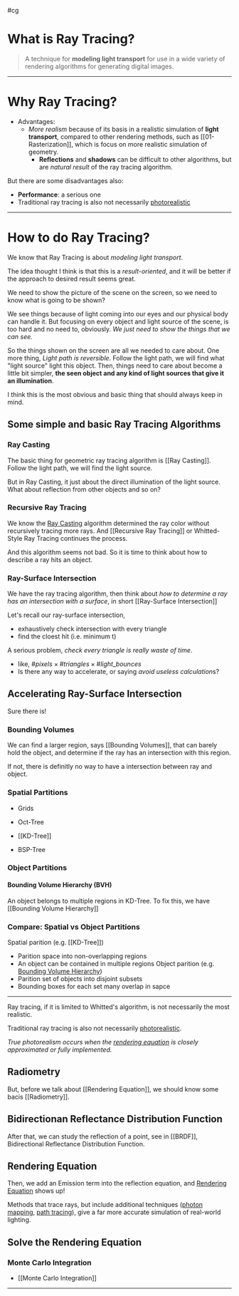 #cg

# What is Ray Tracing?

> A technique for **modeling light transport** for use in a wide variety of rendering algorithms for generating digital images.

---

# Why Ray Tracing?

- Advantages:
	- *More realism* because of its basis in a realistic simulation of **light transport**, compared to other rendering methods, such as [[01-Rasterization]], which is focus on more realistic simulation of geometry.
		- **Reflections** and **shadows** can be difficult to other algorithms, but are *natural result* of the ray tracing algorithm.

But there are some disadvantages also:
- **Performance**: a serious one
- Traditional ray tracing is also not necessarily [photorealistic](https://en.wikipedia.org/wiki/Unbiased_rendering)

---

# How to do Ray Tracing?

We know that Ray Tracing is about *modeling light transport*.

The idea thought I think is that this is a *result-oriented*, and it will be better if the approach to desired result seems great.

We need to show the picture of the scene on the screen, so we need to know what is going to be shown?

We see things because of light coming into our eyes and our physical body can handle it. But focusing on every object and light source of the scene, is too hard and no need to, obviously. *We just need to show the things that we can see.*

So the things shown on the screen are all we needed to care about. One more thing, *Light path is reversible*. Follow the light path, we will find what "light source" light this object. Then, things need to care about become a little bit simpler, **the seen object and any kind of light sources that give it an illumination**.

I think this is the most obvious and basic thing that should always keep in mind.

## Some simple and basic Ray Tracing Algorithms

### Ray Casting

The basic thing for geometric ray tracing algorithm is [[Ray Casting]]. Follow the light path, we will find the light source.

But in Ray Casting, it just about the direct illumination of the light source. What about reflection from other objects and so on?

### Recursive Ray Tracing

We know the [Ray Casting](Ray%20Casting.md) algorithm determined the ray color without recursively tracing more rays. And [[Recursive Ray Tracing]] or Whitted-Style Ray Tracing continues the process.

And this algorithm seems not bad. So it is time to think about how to describe a ray hits an object.

### Ray-Surface Intersection

We have the ray tracing algorithm, then think about *how to determine a ray has an intersection with a surface*, in short [[Ray-Surface Intersection]]

Let's recall our ray-surface intersection,
- exhaustively check intersection with every triangle
- find the cloest hit (i.e. minimum t)

A serious problem, *check every triangle is really waste of time*.
- like, $\#pixels \times \#triangles \times \#light\_bounces$
- Is there any way to accelerate, or saying *avoid useless calculation*s?

## Accelerating Ray-Surface Intersection

Sure there is!

### Bounding Volumes

We can find a larger region, says [[Bounding Volumes]], that can barely hold the object, and determine if the ray has an intersection with this region. 

If not, there is definitly no way to have a intersection between ray and object.

### Spatial Partitions

- Grids

- Oct-Tree
- [[KD-Tree]]
- BSP-Tree

### Object Partitions

#### Bounding Volume Hierarchy (BVH)

An object belongs to multiple regions in KD-Tree. To fix this, we have [[Bounding Volume Hierarchy]]

### Compare: Spatial vs Object Partitions

Spatial parition (e.g. [[KD-Tree]])
- Parition space into non-overlapping regions
- An object can be contained in multiple regions
Object parition (e.g. [Bounding Volume Hierarchy](Bounding%20Volume%20Hierarchy.md))
- Parition set of objects into disjoint subsets
- Bounding boxes for each set many overlap in sapce

---

Ray tracing, if it is limited to Whitted's algorithm, is not necessarily the most realistic.

Traditional ray tracing is also not necessarily [photorealistic](https://en.wikipedia.org/wiki/Unbiased_rendering). 

*True photorealism occurs when the [rendering equation](https://en.wikipedia.org/wiki/Rendering_equation "Rendering equation") is closely approximated or fully implemented.*

## Radiometry

But, before we talk about [[Rendering Equation]], we should know some bacis [[Radiometry]].

## Bidirectionan Reflectance Distribution Function

After that, we can study the reflection of a point, see in [[BRDF]], Bidirectional Reflectance Distribution Function.

## Rendering Equation

Then, we add an Emission term into the reflection equation, and [Rendering Equation](Rendering%20Equation.md) shows up!

Methods that trace rays, but include additional techniques ([photon mapping](https://en.wikipedia.org/wiki/Photon_mapping "Photon mapping"), [path tracing](https://en.wikipedia.org/wiki/Path_tracing "Path tracing")), give a far more accurate simulation of real-world lighting.

## Solve the Rendering Equation

### Monte Carlo Integration

- [[Monte Carlo Integration]]


---

